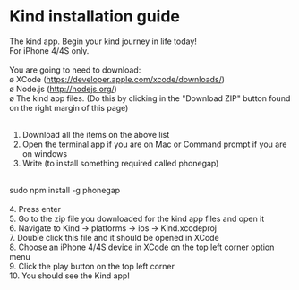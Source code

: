 Kind installation guide
====
The kind app. Begin your kind journey in life today!<br>
For iPhone 4/4S only.<br>
<br>
You are going to need to download: <br>
   ø XCode (https://developer.apple.com/xcode/downloads/)<br>
   ø Node.js (http://nodejs.org/)<br>
   ø The kind app files. (Do this by clicking in the "Download ZIP" button found on the right margin of this page)<br>
<br>
1. Download all the items on the above list<br>
2. Open the terminal app if you are on Mac or Command prompt if you are on windows<br>
3. Write (to install something required called phonegap)<br>
<br>
            sudo npm install -g phonegap<br>
<br>
4. Press enter<br>
5. Go to the zip file you downloaded for the kind app files and open it<br>
6. Navigate to Kind -> platforms -> ios -> Kind.xcodeproj<br>
7. Double click this file and it should be opened in XCode<br>
8. Choose an iPhone 4/4S device in XCode on the top left corner option menu<br>
9. Click the play button on the top left corner<br>
10. You should see the Kind app!<br>
